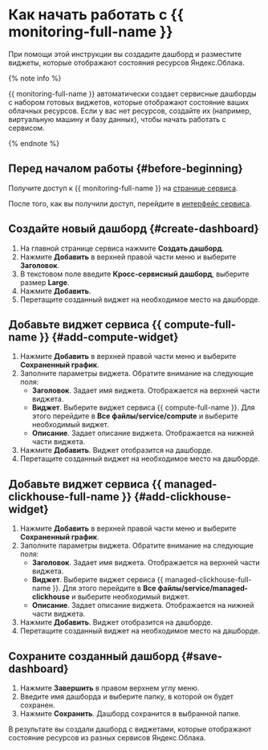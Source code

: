 # Как начать работать c {{ monitoring-full-name }}

При помощи этой инструкции вы создадите дашборд и разместите виджеты, которые отображают состояния ресурсов Яндекс.Облака.

{% note info %}

{{ monitoring-full-name }} автоматически создает сервисные дашборды с набором готовых виджетов, которые отображают состояние ваших облачных ресурсов.
Если у вас нет ресурсов, создайте их (например, виртуальную машину и базу данных), чтобы начать работать с сервисом.

{% endnote %}

## Перед началом работы {#before-beginning}

Получите доступ к {{ monitoring-full-name }} на [странице сервиса](https://cloud.yandex.ru/services/monitoring).

После того, как вы получили доступ, перейдите в [интерфейс сервиса](https://monitoring.cloud.yandex.ru).

## Создайте новый дашборд {#create-dashboard}

1. На главной странице сервиса нажмите **Создать дашборд**.
1. Нажмите **Добавить** в верхней правой части меню и выберите **Заголовок**.
1. В текстовом поле введите **Кросс-сервисный дашборд**, выберите размер **Large**.
1. Нажмите **Добавить**.
1. Перетащите созданный виджет на необходимое место на дашборде.


## Добавьте виджет сервиса {{ compute-full-name }} {#add-compute-widget}

1. Нажмите **Добавить** в верхней правой части меню и выберите **Сохраненный график**.
1. Заполните параметры виджета. Обратите внимание на следующие поля:
    - **Заголовок**. Задает имя виджета. Отображается на верхней части виджета.
    - **Виджет**. Выберите виджет сервиса {{ compute-full-name }}. Для этого перейдите в **Все файлы/service/compute**
    и выберите необходимый виджет.
    - **Описание**. Задает описание виджета. Отображается на нижней части виджета.
1. Нажмите **Добавить**. Виджет отобразится на дашборде.
1. Перетащите созданный виджет на необходимое место на дашборде.


## Добавьте виджет сервиса {{ managed-clickhouse-full-name }} {#add-clickhouse-widget}

1. Нажмите **Добавить** в верхней правой части меню и выберите **Сохраненный график**.
1. Заполните параметры виджета. Обратите внимание на следующие поля:
    - **Заголовок**. Задает имя виджета. Отображается на верхней части виджета.
    - **Виджет**. Выберите виджет сервиса {{ managed-clickhouse-full-name }}. Для этого перейдите в **Все файлы/service/managed-clickhouse**
    и выберите необходимый виджет.
    - **Описание**. Задает описание виджета. Отображается на нижней части виджета.
1. Нажмите **Добавить**. Виджет отобразится на дашборде.
1. Перетащите созданный виджет на необходимое место на дашборде.

## Сохраните созданный дашборд {#save-dashboard}

1. Нажмите **Завершить** в правом верхнем углу меню.
1. Введите имя дашборда и выберите папку, в которой он будет сохранен.
1. Нажмите **Сохранить**. Дашборд сохранится в выбранной папке.

В результате вы создали дашборд с виджетами, которые отображают состояние ресурсов из разных сервисов Яндекс.Облака.

